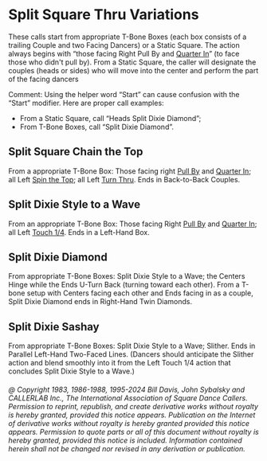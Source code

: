 
# Split Square Thru Variations


These calls start from appropriate T-Bone Boxes
(each box consists of a trailing Couple and two
Facing Dancers) or a Static Square.
The action always begins with “those facing Right Pull By and
[Quarter In](../a1/quarter_in.md)”
(to face those who didn't pull by).
From a Static Square, the caller will designate the
couples (heads or sides) who will move into the center and
perform the part of the facing dancers

Comment: Using the helper word “Start” can cause confusion with the “Start” modifier. 
Here are proper call examples:

- From a Static Square, call “Heads Split Dixie Diamond”;
- From T-Bone Boxes, call “Split Dixie Diamond”.

## Split Square Chain the Top
From a appropriate T-Bone Box:
Those facing right [Pull By](../b1/pull_by.md) and
[Quarter In](../a1/quarter_in.md);
all Left [Spin the Top](../ms/spin_the_top.md);
all Left [Turn Thru](../ms/turn_thru.md).
Ends in Back-to-Back Couples.

## Split Dixie Style to a Wave
From an appropriate T-Bone Box:
Those facing Right [Pull By](../b1/pull_by.md) and
[Quarter In](../a1/quarter_in.md);
all Left [Touch 1/4](../b2/touch_a_quarter.md). 
Ends in a Left-Hand Box.

## Split Dixie Diamond
From appropriate T-Bone Boxes:
Split Dixie Style to a Wave; the Centers Hinge while the Ends
U-Turn Back (turning toward each other). 
From a T-bone setup with Centers facing each other
and Ends facing in as a couple, 
Split Dixie Diamond ends in Right-Hand Twin Diamonds.

## Split Dixie Sashay
From appropriate T-Bone Boxes: Split Dixie Style to a Wave; Slither.
Ends in Parallel Left-Hand Two-Faced Lines.
(Dancers should anticipate the Slither action and blend smoothly into it
from the Left Touch 1/4 action that concludes Split Dixie Style to a Wave.)

###### @ Copyright 1983, 1986-1988, 1995-2024 Bill Davis, John Sybalsky and CALLERLAB Inc., The International Association of Square Dance Callers. Permission to reprint, republish, and create derivative works without royalty is hereby granted, provided this notice appears. Publication on the Internet of derivative works without royalty is hereby granted provided this notice appears. Permission to quote parts or all of this document without royalty is hereby granted, provided this notice is included. Information contained herein shall not be changed nor revised in any derivation or publication.
